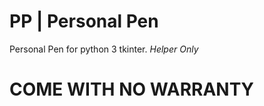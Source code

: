 # PP |  Personal Pen
Personal Pen for python 3 tkinter.
      *Helper Only*
# COME WITH NO WARRANTY
